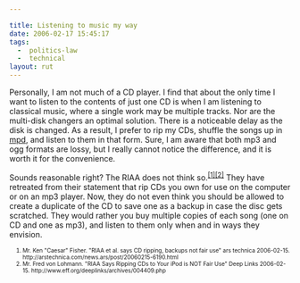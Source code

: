 ```yaml
---

title: Listening to music my way
date: 2006-02-17 15:45:17
tags:
  -  politics-law
  -  technical
layout: rut
---
```



<p>Personally, I am not much of a CD player.  I find that about the only time I want to listen to the contents of just one CD is when I am listening to classical music, where a single work may be multiple tracks.  Nor are the multi-disk changers an optimal solution.  There is a noticeable delay as the disk is changed. As a result, I prefer to rip my CDs, shuffle the songs up in <a href="http://www.musicpd.org/" title="Music Player Daemon Homepage">mpd</a>, and listen to them in that form.  Sure, I am aware that both mp3 and ogg formats are lossy, but I really cannot notice the difference, and it is worth it for the convenience.</p>  <p>Sounds reasonable right?  The RIAA does not think so.<sup><a href="http://arstechnica.com/news.ars/post/20060215-6190.html" title="RIAA et al. says CD ripping, backups not fair use">[1]</a><a href="http://www.eff.org/deeplinks/archives/004409.php" title="RIAA Says Ripping CDs to Your iPod is NOT Fair Use">[2]</a></sup> They have retreated from their statement that rip CDs you own for use on the computer or on an mp3 player.  Now, they do not even think you should be allowed to create a duplicate of the CD to save one as a backup in case the disc gets scratched.  They would rather you buy multiple copies of each song (one on CD and one as mp3), and listen to them only when and in ways they envision.</p>  <ol><font size="-2"><li><font size="-2">Mr. Ken "Caesar" Fisher.  "RIAA et al. says CD ripping, backups not fair use" ars technica 2006-02-15. http://arstechnica.com/news.ars/post/20060215-6190.html</font></li><li><font size="-2">Mr. Fred von Lohmann.  "RIAA Says Ripping CDs to Your iPod is NOT Fair Use" Deep Links 2006-02-15. http://www.eff.org/deeplinks/archives/004409.php </font></li></font></ol>

